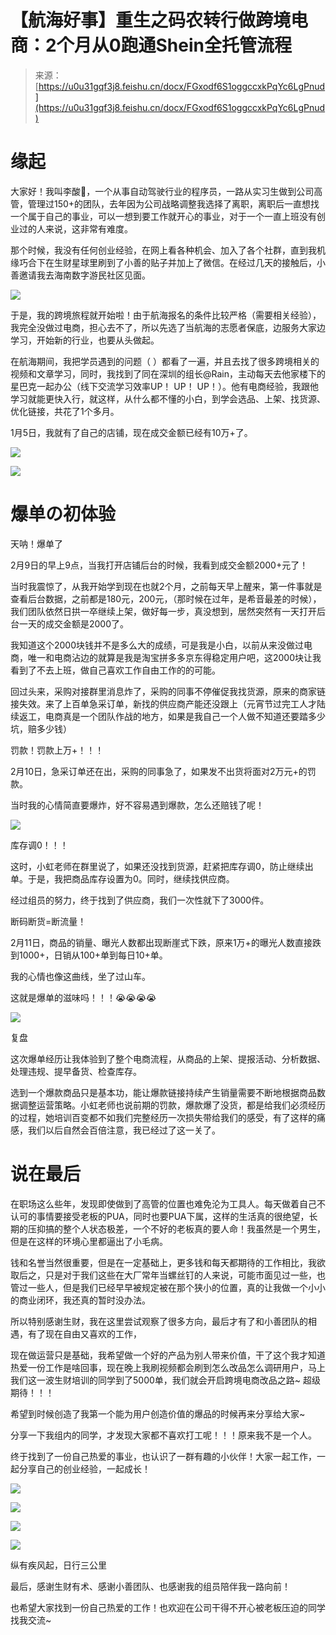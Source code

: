 # 【航海好事】重生之码农转行做跨境电商：2个月从0跑通Shein全托管流程

> 来源：[https://u0u31gqf3j8.feishu.cn/docx/FGxodf6S1oggccxkPqYc6LgPnud](https://u0u31gqf3j8.feishu.cn/docx/FGxodf6S1oggccxkPqYc6LgPnud)

# 缘起

大家好！我叫李酸🍋，一个从事自动驾驶行业的程序员，一路从实习生做到公司高管，管理过150+的团队，去年因为公司战略调整我选择了离职，离职后一直想找一个属于自己的事业，可以一想到要工作就开心的事业，对于一个一直上班没有创业过的人来说，这非常有难度。

那个时候，我没有任何创业经验，在网上看各种机会、加入了各个社群，直到我机缘巧合下在生财星球里刷到了小善的贴子并加上了微信。在经过几天的接触后，小善邀请我去海南数字游民社区见面。

![](img/9952085450cbdb3598c3618c0e7e6a1e.png)

于是，我的跨境旅程就开始啦！由于航海报名的条件比较严格（需要相关经验），我完全没做过电商，担心去不了，所以先选了当航海的志愿者保底，边服务大家边学习，开始新的行业，也要从头做起。

在航海期间，我把学员遇到的问题（ ）都看了一遍，并且去找了很多跨境相关的视频和文章学习，同时，我找到了同在深圳的组长@Rain，主动每天去他家楼下的星巴克一起办公（线下交流学习效率UP！ UP！ UP！）。他有电商经验，我跟他学习就能更快入行，就这样，从什么都不懂的小白，到学会选品、上架、找货源、优化链接，共花了1个多月。

1月5日，我就有了自己的店铺，现在成交金额已经有10万+了。

![](img/b98b220a4b879ba7c2795f22f2694514.png)

![](img/4a9cb567631173922ba8d98a18bb3063.png)

# 爆单の初体验

天呐！爆单了

2月9日的早上9点，当我打开店铺后台的时候，我看到成交金额2000+元了！

当时我震惊了，从我开始学到现在也就2个月，之前每天早上醒来，第一件事就是查看后台数据，之前都是180元，200元，（那时候在过年，是希音最差的时候），我们团队依然日拱一卒继续上架，做好每一步，真没想到，居然突然有一天打开后台一天的成交金额是2000了。

我知道这个2000块钱并不是多么大的成绩，可是我是小白，以前从来没做过电商，唯一和电商沾边的就算是我是淘宝拼多多京东得稳定用户吧，这2000块让我看到了不去上班，做自己喜欢工作自由工作的的可能。

回过头来，采购对接群里消息炸了，采购的同事不停催促我找货源，原来的商家链接失效。来了上百单急采订单，新找的供应商产能还没跟上（元宵节过完工人才陆续返工，电商真是一个团队作战的地方，如果是我自己一个人做不知道还要踏多少坑，赔多少钱）

罚款！罚款上万+！！！

2月10日，急采订单还在出，采购的同事急了，如果发不出货将面对2万元+的罚款。

当时我的心情简直要爆炸，好不容易遇到爆款，怎么还赔钱了呢！

![](img/278b2cb667eb967c297d79565898125b.png)

库存调0！！！

这时，小虹老师在群里说了，如果还没找到货源，赶紧把库存调0，防止继续出单。于是，我把商品库存设置为0。同时，继续找供应商。

经过组员的努力，终于找到了供应商，我们一次性就下了3000件。

断码断货=断流量！

2月11日，商品的销量、曝光人数都出现断崖式下跌，原来1万+的曝光人数直接跌到1000+，日销从100+单到每日10+单。

我的心情也像这曲线，坐了过山车。

这就是爆单的滋味吗！！！😭😭😭😭

![](img/7cb37ed5b1583840d7ddd7719adb8ca8.png)

复盘

这次爆单经历让我体验到了整个电商流程，从商品的上架、提报活动、分析数据、处理违规、提早备货、检查库存。

选到一个爆款商品只是基本功，能让爆款链接持续产生销量需要不断地根据商品数据调整运营策略。小虹老师也说前期的罚款，爆款爆了没货，都是给我们必须经历的过程，她培训百变都不如我们完整经历一次损失带给我们的感受，有了这样的痛感，我们以后自然会百倍注意，我已经过了这一关了。

# 说在最后

在职场这么些年，发现即使做到了高管的位置也难免沦为工具人。每天做着自己不认可的事情要接受老板的PUA，同时也要PUA下属，这样的生活真的很绝望，长期的压抑搞的整个人状态极差，一个不好的老板真的要人命！我虽然是一个男生，但是在这样的环境心里都逼出了小毛病。

钱和名誉当然很重要，但是在一定基础上，更多钱和每天都期待的工作相比，我欲取后之，只是对于我们这些在大厂常年当螺丝钉的人来说，可能市面见过一些，也管过一些人，但是我们已经早早被规定被在那个狭小的位置，真的让我做一个小小的商业闭环，我还真的暂时没办法。

所以特别感谢生财，我在这里尝试观察了很多方向，最后才有了和小善团队的相遇，有了现在自由又喜欢的工作，

现在做运营只是基础，我希望做一个好的产品为别人带来价值，干了这个我才知道热爱一份工作是啥回事，现在晚上我刷视频都会刷到怎么改品怎么调研用户，马上我们这一波生财培训的同学到了5000单，我们就会开启跨境电商改品之路~ 超级期待！！！

希望到时候创造了我第一个能为用户创造价值的爆品的时候再来分享给大家~

分享一下我组内的同学，才发现大家都不喜欢打工呢！！！原来我不是一个人。

终于找到了一份自己热爱的事业，也认识了一群有趣的小伙伴！大家一起工作，一起分享自己的创业经验，一起成长！

![](img/32fba82dbca14f77ecb2124cf27d926f.png)

![](img/285168d0f7f01a75ac84007152ea75d8.png)

![](img/597801036c384204d8d4ec9f770ab3f8.png)

![](img/b55a802ec99c3b909f3f970ad582fe95.png)

纵有疾风起，日行三公里

最后，感谢生财有术、感谢小善团队、也感谢我的组员陪伴我一路向前！

也希望大家找到一份自己热爱的工作！也欢迎在公司干得不开心被老板压迫的同学找我交流~